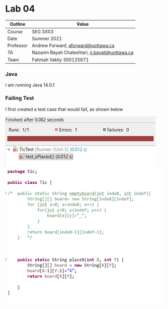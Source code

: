 # Lab 04
| Outline | Value |
| --- | --- |
| Course | SEG 3X03 |
| Date | Summer 2021 |
| Professor | Andrew Forward, aforward@uottawa.ca |
| TA | Nazanin Bayati Chaleshtari, n.bayati@uottawa.ca|
| Team | Fatimah Vakily 300125671 |



### Java
I am running Java 14.0.1

### Failing Test

I first created a test case that would fail, as shown below

![failing test](assets/1.PNG)
![failing test](assets/2.PNG)
